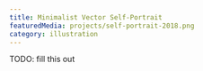 ```yaml
---
title: Minimalist Vector Self-Portrait
featuredMedia: projects/self-portrait-2018.png
category: illustration
---
```


TODO: fill this out
